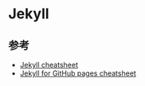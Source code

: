 # Jekyll

## 参考

* [Jekyll cheatsheet](https://devhints.io/jekyll)
* [Jekyll for GitHub pages cheatsheet](https://devhints.io/jekyll-github)